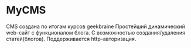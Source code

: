 # MyCMS
CMS создана по итогам курсов geekbraine 
Простейший динамический web-сайт с функционалом блога.
С возможностью создания/удаления статей(блогов). Поддерживается http-авторизация.
